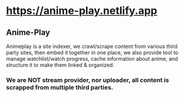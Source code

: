 # https://anime-play.netlify.app

## Anime-Play

Animeplay is a site indexer, we crawl/scrape content from various third party sites, then embed it together in one place, we also provide tool to manage watchlist/watch progress, cache information about anime, and structure it to make them linked & organized.

### We are NOT stream provider, nor uploader, all content is scrapped from multiple third parties.
